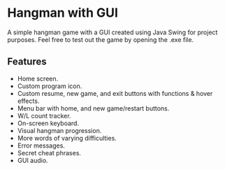 # Hangman with GUI

A simple hangman game with a GUI created using Java Swing for project purposes.
Feel free to test out the game by opening the .exe file.

## Features

- Home screen.
- Custom program icon. 
- Custom resume, new game, and exit buttons with functions & hover effects. 
- Menu bar with home, and new game/restart buttons.
- W/L count tracker.
- On-screen keyboard.
- Visual hangman progression.
- More words of varying difficulties.
- Error messages.
- Secret cheat phrases.
- GUI audio.
